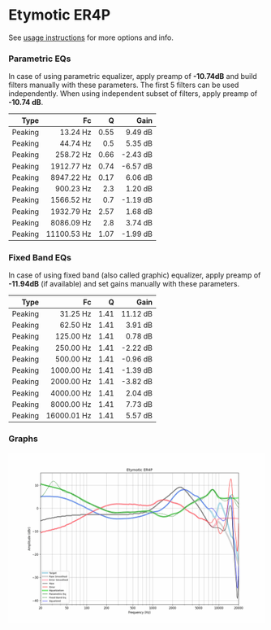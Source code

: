 # Etymotic ER4P
See [usage instructions](https://github.com/jaakkopasanen/AutoEq#usage) for more options and info.

### Parametric EQs
In case of using parametric equalizer, apply preamp of **-10.74dB** and build filters manually
with these parameters. The first 5 filters can be used independently.
When using independent subset of filters, apply preamp of **-10.74 dB**.

| Type    | Fc          |    Q | Gain     |
|--------:|------------:|-----:|---------:|
| Peaking | 13.24 Hz    | 0.55 | 9.49 dB  |
| Peaking | 44.74 Hz    | 0.5  | 5.35 dB  |
| Peaking | 258.72 Hz   | 0.66 | -2.43 dB |
| Peaking | 1912.77 Hz  | 0.74 | -6.57 dB |
| Peaking | 8947.22 Hz  | 0.17 | 6.06 dB  |
| Peaking | 900.23 Hz   | 2.3  | 1.20 dB  |
| Peaking | 1566.52 Hz  | 0.7  | -1.19 dB |
| Peaking | 1932.79 Hz  | 2.57 | 1.68 dB  |
| Peaking | 8086.09 Hz  | 2.8  | 3.74 dB  |
| Peaking | 11100.53 Hz | 1.07 | -1.99 dB |

### Fixed Band EQs
In case of using fixed band (also called graphic) equalizer, apply preamp of **-11.94dB**
(if available) and set gains manually with these parameters.

| Type    | Fc          |    Q | Gain     |
|--------:|------------:|-----:|---------:|
| Peaking | 31.25 Hz    | 1.41 | 11.12 dB |
| Peaking | 62.50 Hz    | 1.41 | 3.91 dB  |
| Peaking | 125.00 Hz   | 1.41 | 0.78 dB  |
| Peaking | 250.00 Hz   | 1.41 | -2.22 dB |
| Peaking | 500.00 Hz   | 1.41 | -0.96 dB |
| Peaking | 1000.00 Hz  | 1.41 | -1.39 dB |
| Peaking | 2000.00 Hz  | 1.41 | -3.82 dB |
| Peaking | 4000.00 Hz  | 1.41 | 2.04 dB  |
| Peaking | 8000.00 Hz  | 1.41 | 7.73 dB  |
| Peaking | 16000.01 Hz | 1.41 | 5.57 dB  |

### Graphs
![](./Etymotic%20ER4P.png)